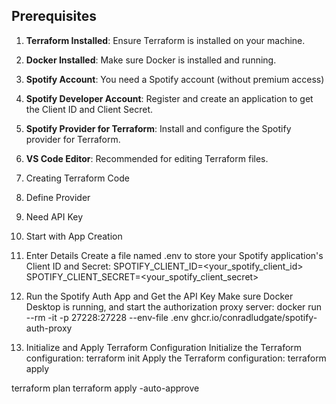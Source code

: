 ## Prerequisites

1. **Terraform Installed**: Ensure Terraform is installed on your machine.
2. **Docker Installed**: Make sure Docker is installed and running.
3. **Spotify Account**: You need a Spotify account (without premium access)
4. **Spotify Developer Account**: Register and create an application to get the Client ID and Client Secret.
5. **Spotify Provider for Terraform**: Install and configure the Spotify provider for Terraform.
6. **VS Code Editor**: Recommended for editing Terraform files.

1. Creating Terraform Code
2. Define Provider
3. Need API Key
4. Start with App Creation
5. Enter Details
Create a file named .env to store your Spotify application's Client ID and Secret:
SPOTIFY_CLIENT_ID=<your_spotify_client_id>
SPOTIFY_CLIENT_SECRET=<your_spotify_client_secret>

6. Run the Spotify Auth App and Get the API Key
Make sure Docker Desktop is running, and start the authorization proxy server:
docker run --rm -it -p 27228:27228 --env-file .env ghcr.io/conradludgate/spotify-auth-proxy

9. Initialize and Apply Terraform Configuration
Initialize the Terraform configuration:
terraform init​
Apply the Terraform configuration:
terraform apply

terraform plan
terraform apply -auto-approve  